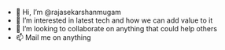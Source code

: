 - 👋 Hi, I’m @rajasekarshanmugam
- 👀 I’m interested in latest tech and how we can add value to it
- 💞️ I’m looking to collaborate on anything that could help others
- 📫 Mail me on anything
